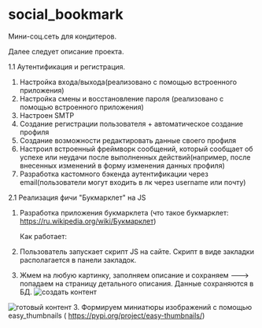 # social_bookmark
Мини-соц.сеть для кондитеров.

Далее следует описание проекта. 

1.1 Аутентификация и регистрация.
1. Настройка входа/выхода(реализовано с помощью встроенного приложения)
2. Настройка смены и восстановление пароля (реализовано с помощью встроенного приложения)
3. Настроен SMTP 
4. Создание регистрации пользователя + автоматическое создание профиля
5. Создание возможности редактировать данные своего профиля
6. Настроил встроенный фреймворк сообщений, который сообщает об успехе или неудачи после выполненных действий(например, после внесенных изменений в форму изменения данных профиля)
7. Разработка кастомного бэкенда аутентификации через email(пользователи могут входить в лк через username или почту)

2.1 Реализация фичи "Букмарклет" на JS
1. Разработка приложения букмарклета (что такое букмарклет: https://ru.wikipedia.org/wiki/Букмарклет)
   
   Как работает: 
1. Пользователь запускает скрипт JS на сайте. Скрипт в виде закладки располагается в панели закладок. 
2. Жмем на любую картинку, заполняем описание и сохраняем ---> попадаем на страницу детального описания. Данные сохраняются в БД. 
![создать контент](https://github.com/user-attachments/assets/32de0c84-daa2-40e6-916c-4594d4178776)

![готовый контент](https://github.com/user-attachments/assets/32a2d121-683a-4da4-853e-a2bb53bc431b)
3. Формируем миниатюры изображений с помощью easy_thumbnails ( https://pypi.org/project/easy-thumbnails/)
